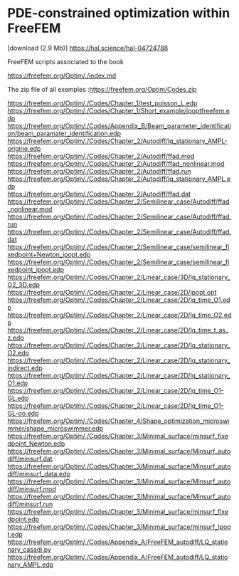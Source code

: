 PDE-constrained optimization within FreeFEM
=============================================
[download (2.9 Mb)] <https://hal.science/hal-04724788>

FreeFEM scripts associated to the book 

<https://freefem.org/Optim/./index.md>

The zip file of all exemples :<https://freefem.org/Optim/Codes.zip>



<https://freefem.org/Optim/./Codes/Chapter_1/test_poisson_L.edp>\
<https://freefem.org/Optim/./Codes/Chapter_1/Short_example/ipoptfreefem.edp>\
<https://freefem.org/Optim/./Codes/Appendix_B/Beam_parameter_identification/beam_paramater_identification.edp>\
<https://freefem.org/Optim/./Codes/Chapter_2/Autodiff/lq_stationary_AMPL-origine.edp>\
<https://freefem.org/Optim/./Codes/Chapter_2/Autodiff/ffad.mod>\
<https://freefem.org/Optim/./Codes/Chapter_2/Autodiff/ffad_nonlinear.mod>\
<https://freefem.org/Optim/./Codes/Chapter_2/Autodiff/ffad.run>\
<https://freefem.org/Optim/./Codes/Chapter_2/Autodiff/lq_stationary_AMPL.edp>\
<https://freefem.org/Optim/./Codes/Chapter_2/Autodiff/ffad.dat>\
<https://freefem.org/Optim/./Codes/Chapter_2/Semilinear_case/Autodiff/ffad_nonlinear.mod>\
<https://freefem.org/Optim/./Codes/Chapter_2/Semilinear_case/Autodiff/ffad.run>\
<https://freefem.org/Optim/./Codes/Chapter_2/Semilinear_case/Autodiff/ffad.dat>\
<https://freefem.org/Optim/./Codes/Chapter_2/Semilinear_case/semilinear_fixedpoint+Newton_ipopt.edp>\
<https://freefem.org/Optim/./Codes/Chapter_2/Semilinear_case/semilinear_fixedpoint_ipopt.edp>\
<https://freefem.org/Optim/./Codes/Chapter_2/Linear_case/3D/lq_stationary_O2_3D.edp>\
<https://freefem.org/Optim/./Codes/Chapter_2/Linear_case/2D/ipopt.opt>\
<https://freefem.org/Optim/./Codes/Chapter_2/Linear_case/2D/lq_time_O1.edp>\
<https://freefem.org/Optim/./Codes/Chapter_2/Linear_case/2D/lq_time_O2.edp>\
<https://freefem.org/Optim/./Codes/Chapter_2/Linear_case/2D/lq_time_t_as_z.edp>\
<https://freefem.org/Optim/./Codes/Chapter_2/Linear_case/2D/lq_stationary_O2.edp>\
<https://freefem.org/Optim/./Codes/Chapter_2/Linear_case/2D/lq_stationary_indirect.edp>\
<https://freefem.org/Optim/./Codes/Chapter_2/Linear_case/2D/lq_stationary_O1.edp>\
<https://freefem.org/Optim/./Codes/Chapter_2/Linear_case/2D/lq_time_O1-GL.edp>\
<https://freefem.org/Optim/./Codes/Chapter_2/Linear_case/2D/lq_time_O1-GL-oo.edp>\
<https://freefem.org/Optim/./Codes/Chapter_4/Shape_optimization_microswimmer/shape_microswimmer.edp>\
<https://freefem.org/Optim/./Codes/Chapter_3/Minimal_surface/minsurf_fixedpoint_Newton.edp>\
<https://freefem.org/Optim/./Codes/Chapter_3/Minimal_surface/Minsurf_autodiff/minsurf.dat>\
<https://freefem.org/Optim/./Codes/Chapter_3/Minimal_surface/Minsurf_autodiff/minsurf_data.edp>\
<https://freefem.org/Optim/./Codes/Chapter_3/Minimal_surface/Minsurf_autodiff/minsurf.mod>\
<https://freefem.org/Optim/./Codes/Chapter_3/Minimal_surface/Minsurf_autodiff/minsurf.run>\
<https://freefem.org/Optim/./Codes/Chapter_3/Minimal_surface/minsurf_fixedpoint.edp>\
<https://freefem.org/Optim/./Codes/Chapter_3/Minimal_surface/minsurf_Ipopt.edp>\
<https://freefem.org/Optim/./Codes/Appendix_A/FreeFEM_autodiff/LQ_stationary_casadi.py>\
<https://freefem.org/Optim/./Codes/Appendix_A/FreeFEM_autodiff/LQ_stationary_AMPL.edp>
